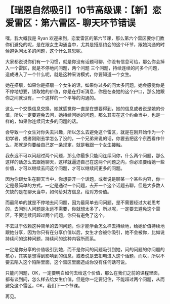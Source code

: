 # 【瑞恩自然吸引】10节高级课：【新】恋爱雷区：第六雷区- 聊天环节错误

嘿，我大概我是 Ryan 欢迎来到，恋爱雷区的第六节课，那么第六个雷区要你们教你们避免的呢，是在跟女生沟通当中，尤其是搭扇约会的这个环节，跟她沟通的时候避免问太多的问题，这个什么意思呢。

大家都说说你们有一个习惯，就是你没有话题可聊，你没有信息可给，那么你会掉入一个雷区，就是不停地问问题，两个问题 三个问题，持续连续的问多个问题，造成进入了一个什么呢，就是这种采访模式，你要知道一个女生。

她在搭扇，如果你是搭扇一个女生的话，如果你过多的问太多问题，她会感觉你是不停地想要，锁取她的价值，你是在打听消息，你是在查她的这个户口，那么她跟你之间就没有，一个这样的一个平等的沟通的。

这么一个交换信息交换，她就感觉你一直是在想要得到，她的信息或者说是她的价值，所以一定要避免去问，她持续问她的问题，那么其实在这个约会当中，也是一样的，如果你连续问太多的问题的话。

会导致一个女生对你失去兴趣，所以怎么去避免这个雷区，就是在刚开始作为一个初学者，或者刚刚去学怎么了没的，一个兄弟来说的话，你要去把这个东西看作什么，那就是你要给自己定一条规定，就是我跟一个女生接触。

我永远不可以问超过两个问题，那么你最多只能问连续问你，什么两个问题，那么这样的话怎么去跟她聊天，这样就逼迫自己在这两个问题之内，你必须要给她一些价值，才可以继续去问这个问题，才可以继续问更多的问题。

因为你跟女生在聊天当中，你想要开一个话题，或者说是聊某一个某些内容，你一定是最简单的方式，一定是通过一个问题，去开一个这个话题去聊，但是大多数人欠缺的是在聊天当中，如何给对方信息，给对方价值。

而最简单的就是不停地去问问题，因为最简单去问问题，是不需要经过大老思考的，去问别人问题是永远不需要，你就想太多了，所以呢，一定要去避免这个雷区，不要连续问超过两个问题，你只有避免了这个。

不去过于依赖这种简单的去问问题，你才能学会怎么样去持续地，给她价值持续地跟她分享，因为你只有在分享价值以后，女生才会被你吸引，她不会被你，比如说持续问的这种问题，持续问的这种内容所而系。

一定是你分享的价值吸引到她，而不是你问的问题吸引到她，问的问题的你问题的核心，其实是想得到影响到的信息，或者说是去扣电进入这个话题，而以，所以不要去陷入这个陷阱里面，这个雷区里面造成你没有任何话可说。

只能问问题，OK，一定要明白如何去给这个价值，那么在我们之前的课程里面，都有谈到问，怎么样去给女生价值，但是你一定要记住，不能超过两个问题，从而避免这个雷区，OK，我们下一个节课。

再见。